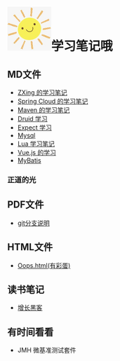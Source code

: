 # <img src="./img/logo.jpg" width = "100" height = "100" alt="标题图" />学习笔记哦

MD文件
---

* [ZXing 的学习笔记](./md/ZXing.md)
* [Spring Cloud 的学习笔记](./md/SpringCloud学习笔记.md)
* [Maven 的学习笔记](./md/maven学习笔记.md)
* [Druid 学习](./md/Druid学习.md) 
* [Expect 学习](./md/expect学习.md)
* [Mysql](./md/Mysql.md)
* [Lua 学习笔记](./md/Lua学习笔记.md)
* [Vue.js 的学习](./md/vue_js.md)
* [MyBatis](./md/MyBatis.md)

### 正道的光



PDF文件
---

* [git分支说明](./pdf/git分支说明.pdf)

HTML文件
---

* [Oops.html(有彩蛋)](./oops.html)

读书笔记
---

* [增长黑客](./doc/20200512.md)

有时间看看
---

* JMH 微基准测试套件
